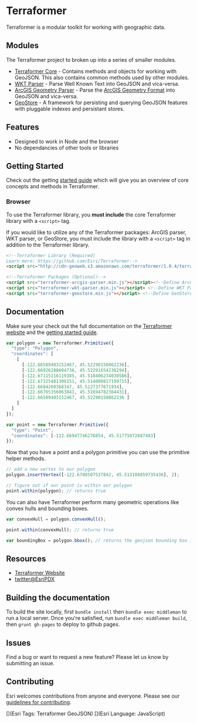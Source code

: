 # Terraformer

Terraformer is a modular toolkit for working with geographic data.

## Modules

The Terraformer project to broken up into a series of smaller modules.

* [Terraformer Core](http://terraformer.io/core/) - Contains methods and objects for working with GeoJSON. This also contains common methods used by other modules.
* [WKT Parser](http://terraformer.io/wkt-parser/) - Parse Well Known Text into GeoJSON and vica-versa.
* [ArcGIS Geometry Parser](http://terraformer.io/arcgis-parser/) - Parse the [ArcGIS Geometry Format](http://resources.arcgis.com/en/help/arcgis-rest-api/#/Geometry_Objects/02r3000000n1000000/) into GeoJSON and vica-versa.
* [GeoStore](http://terraformer.io/geostore/) - A framework for persisting and querying GeoJSON features with pluggable indexes and persistant stores.

## Features

* Designed to work in Node and the browser
* No dependancies of other tools or libraries

## Getting Started

Check out the getting [started guide](http://terraformer.io/getting-started/) which will give you an overview of core concepts and methods in Terraformer.

### Browser
To use the Terraformer library, you **must include** the core Terraformer library with a `<script>` tag.

If you would like to utilize any of the Terraformer packages: ArcGIS parser, WKT parser, or GeoStore, you must include the library with a `<script>` tag in addition to the Terraformer library.

```html
<!--Terraformer Library (Required)
Learn more: https://github.com/Esri/Terraformer-->
<script src="http://cdn-geoweb.s3.amazonaws.com/terraformer/1.0.4/terraformer.min.js"></script>

<!--Terraformer Packages (Optional)-->
<script src="terraformer-arcgis-parser.min.js"></script><!--Define ArcGIS Parser package: https://github.com/Esri/terraformer-arcgis-parser-->
<script src="terraformer-wkt-parser.min.js"></script> <!--Define WKT Parser package: https://github.com/Esri/terraformer-wkt-parser-->
<script src="terraformer-geostore.min.js"></script> <!--Define GeoStore package: https://github.com/Esri/terraformer-geostore-->
```

## Documentation

Make sure your check out the full documentation on the [Terraformer website](http://terraformer.io/core/) and the [getting started guide](http://terraformer.io/getting-started/).

```js
var polygon = new Terraformer.Primitive({
  "type": "Polygon",
  "coordinates": [
    [
      [-122.66589403152467, 45.52290150862236],
      [-122.66926288604736, 45.52291654238294],
      [-122.67115116119385, 45.518406234030586],
      [-122.67325401306151, 45.514000817199715],
      [-122.6684260368347, 45.5127377671934],
      [-122.66765356063841, 45.51694782364431],
      [-122.66589403152467, 45.52290150862236 ]
    ]
  ]
});

var point = new Terraformer.Primitive({
  "type": "Point",
  "coordinates": [-122.66947746276854, 45.51775972687403]
});
```

Now that you have a point and a polygon primitive you can use the primitive helper methods.

```js
// add a new vertex to our polygon
polygon.insertVertex([-122.6708507537842, 45.513188859735436], 2);

// figure out if our point is within our polygon
point.within(polygon); // returns true
```

You can also have Terraformer perform many geometric operations like convex hulls and bounding boxes.

```js
var convexHull = polygon.convexHull();

point.within(convexHull); // returns true

var boundingBox = polygon.bbox(); // returns the geojson bounding box for this object.
```

## Resources

* [Terraformer Website](http://terraformer.io)
* [twitter@EsriPDX](http://twitter.com/esripdx)

## Building the documentation

To build the site locally, first `bundle install` then `bundle exec middleman` to run a local server. Once you're satisfied, run `bundle exec middleman build`, then `grunt gh-pages` to deploy to github pages.

## Issues

Find a bug or want to request a new feature?  Please let us know by submitting an issue.

## Contributing

Esri welcomes contributions from anyone and everyone. Please see our [guidelines for contributing](https://github.com/esri/contributing).

[](Esri Tags: Terraformer GeoJSON)
[](Esri Language: JavaScript)
